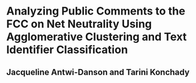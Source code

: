 # Analyzing Public Comments to the FCC on Net Neutrality Using Agglomerative Clustering and Text Identifier Classification
## Jacqueline Antwi-Danson and Tarini Konchady
